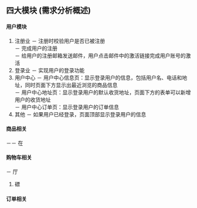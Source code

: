 ## 四大模块 (需求分析概述)

#### 用户模块  
1. 注册业
－ 注册时校验用户是否已被注册  
－ 完成用户的注册  
－ 给用户的注册邮箱发送邮件，用户点击邮件中的激活链接完成用户账号的激活  
2. 登录业
－ 实现用户的登录功能  
3. 用户中心
－ 用户中心信息页：显示登录用户的信息，包括用户名、电话和地址，同时页面下方显示出最近浏览的商品信息  
－ 用户中心地址页：显示登录用户的默认收货地址，页面下方的表单可以新增用户的收货地址  
－ 用户中心订单页：显示登录用户的订单信息  
4. 其他 
－ 如果用户已经登录，页面顶部显示登录用户的信息

#### 商品相关

－－ 在

#### 购物车相关
－ 厅
1. 磦

#### 订单相关
